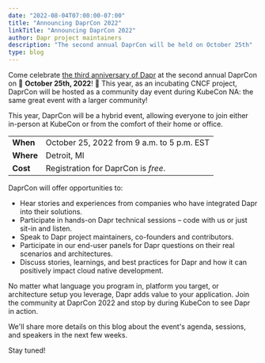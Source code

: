```yaml
---
date: "2022-08-04T07:00:00-07:00"
title: "Announcing DaprCon 2022"
linkTitle: "Announcing DaprCon 2022"
author: Dapr project maintainers
description: "The second annual DaprCon will be held on October 25th"
type: blog
---
```


<!-- <a href="DaprCon2021.ics" class="btn btn-primary" role="button">Download Calendar Placeholder</a> -->

Come celebrate [the third anniversary of Dapr](https://cloudblogs.microsoft.com/opensource/2019/10/16/announcing-dapr-open-source-project-build-microservice-applications/) at the second annual DaprCon on 🎉 **October 25th, 2022**! 🎉 This year, as an incubating CNCF project, DaprCon will be hosted as a community day event during KubeCon NA: the same great event with a larger community!

This year, DaprCon will be a hybrid event, allowing everyone to join either in-person at KubeCon or from the comfort of their home or office.

|  |  |
| -------- | -------- |
| **When** | October 25, 2022 from 9 a.m. to 5 p.m. EST |
| **Where** | Detroit, MI |
| **Cost** | Registration for DaprCon is _free_. |

DaprCon will offer opportunities to:

- Hear stories and experiences from companies who have integrated Dapr into their solutions.
- Participate in hands-on Dapr technical sessions – code with us or just sit-in and listen.
- Speak to Dapr project maintainers, co-founders and contributors.
- Participate in our end-user panels for Dapr questions on their real scenarios and architectures.
- Discuss stories, learnings, and best practices for Dapr and how it can positively impact cloud native development.

No matter what language you program in, platform you target, or architecture setup you leverage, Dapr adds value to your application. Join the community at DaprCon 2022 and stop by during KubeCon to see Dapr in action. 

We'll share more details on this blog about the event's agenda, sessions, and speakers in the next few weeks.

Stay tuned!